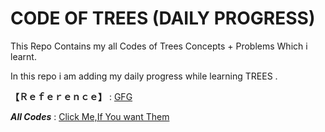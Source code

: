 # CODE OF TREES (DAILY PROGRESS) 
This Repo Contains my all Codes of Trees Concepts + Problems Which i learnt.

In this repo i am adding my daily progress while learning TREES .

**【Ｒｅｆｅｒｅｎｃｅ】** : [GFG](https://www.geeksforgeeks.org/)

**_All Codes_** : [Click Me,If You want Them](https://github.com/singhkunal01/Code-Of-Trees-Data-Structure.git)

